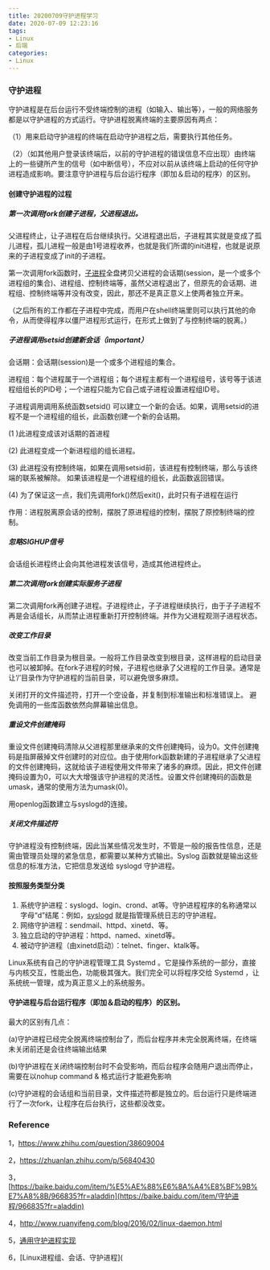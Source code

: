 ```yaml
---
title: 20200709守护进程学习
date: 2020-07-09 12:23:16
tags:
- Linux
- 后端
categories:
- Linux
---
```




### 守护进程

守护进程是在后台运行不受终端控制的进程（如输入、输出等），一般的网络服务都是以守护进程的方式运行。守护进程脱离终端的主要原因有两点：

（1）用来启动守护进程的终端在启动守护进程之后，需要执行其他任务。

（2）（如其他用户登录该终端后，以前的守护进程的错误信息不应出现）由终端上的一些键所产生的信号（如中断信号），不应对以前从该终端上启动的任何守护进程造成影响。要注意守护进程与后台运行程序（即加＆启动的程序）的区别。



#### 创建守护进程的过程  

##### 第一次调用fork创建子进程，父进程退出。

父进程终止，让子进程在后台继续执行。父进程退出后，子进程其实就是变成了孤儿进程，孤儿进程一般是由1号进程收养，也就是我们所谓的init进程，也就是说原来的子进程变成了init的子进程。

第一次调用fork函数时，[子进程](https://baike.baidu.com/item/子进程)全盘拷贝父进程的会话期(session，是一个或多个进程组的集合)、进程组、控制终端等，虽然父进程退出了，但原先的会话期、进程组、控制终端等并没有改变，因此，那还不是真正意义上使两者独立开来。

（之后所有的工作都在子进程中完成，而用户在shell终端里则可以执行其他的命令，从而使得程序以僵尸进程形式运行，在形式上做到了与控制终端的脱离。）



##### 子进程调用setsid创建新会话（important）

会话期：会话期(session)是一个或多个进程组的集合。

进程组：每个进程属于一个进程组；每个进程主都有一个进程组号，该号等于该进程组组长的PID号；一个进程只能为它自己或子进程设置进程组ID号。

子进程调用调用系统函数setsid() 可以建立一个新的会话。如果，调用setsid的进程不是一个进程组的组长，此函数创建一个新的会话期。

(1 )此进程变成该对话期的首进程

(2) 此进程变成一个新进程组的组长进程。

(3) 此进程没有控制终端，如果在调用setsid前，该进程有控制终端，那么与该终端的联系被解除。 如果该进程是一个进程组的组长，此函数返回错误。

(4) 为了保证这一点，我们先调用fork()然后exit()，此时只有子进程在运行

作用：进程脱离原会话的控制，摆脱了原进程组的控制，摆脱了原控制终端的控制。



##### 忽略SIGHUP信号

会话组长进程终止会向其他进程发该信号，造成其他进程终止。



##### 第二次调用fork创建实际服务子进程

第二次调用fork再创建子进程。子进程终止，子子进程继续执行，由于子子进程不再是会话组长，从而禁止进程重新打开控制终端。并作为父进程观测子进程状态。



##### 改变工作目录

改变当前工作目录为根目录。一般将工作目录改变到根目录，这样进程的启动目录也可以被卸掉。在fork子进程的时候，子进程也继承了父进程的工作目录。通常是让‘/’目录作为守护进程的当前目录，可以避免很多麻烦。

关闭打开的文件描述符，打开一个空设备，并复制到标准输出和标准错误上。 避免调用的一些库函数依然向屏幕输出信息。



##### 重设文件创建掩码

重设文件创建掩码清除从父进程那里继承来的文件创建掩码，设为0。文件创建掩码是指屏蔽掉文件创建时的对应位。由于使用fork函数新建的子进程继承了父进程的文件创建掩码，这就给该子进程使用文件带来了诸多的麻烦。因此，把文件创建掩码设置为0，可以大大增强该守护进程的灵活性。设置文件创建掩码的函数是umask，通常的使用方法为umask(0)。



用openlog函数建立与syslogd的连接。



##### 关闭文件描述符

守护进程没有控制终端，因此当某些情况发生时，不管是一般的报告性信息，还是需由管理员处理的紧急信息，都需要以某种方式输出。Syslog 函数就是输出这些信息的标准方法，它把信息发送给 syslogd 守护进程。



#### 按照服务类型分类

1. 系统守护进程：syslogd、login、crond、at等。守护进程程序的名称通常以字母“d”结尾：例如，[syslogd](https://link.zhihu.com/?target=https%3A//zh.wikipedia.org/wiki/Syslog) 就是指管理系统日志的守护进程。
2. 网络守护进程：sendmail、httpd、xinetd、等。
3. 独立启动的守护进程：httpd、named、xinetd等。
4. 被动守护进程（由xinetd启动）：telnet、finger、ktalk等。



Linux系统有自己的守护进程管理工具 Systemd 。它是操作系统的一部分，直接与内核交互，性能出色，功能极其强大。我们完全可以将程序交给 Systemd ，让系统统一管理，成为真正意义上的系统服务。



#### 守护进程与后台运行程序（即加＆启动的程序）的区别。

最大的区别有几点：

(a)守护进程已经完全脱离终端控制台了，而后台程序并未完全脱离终端，在终端未关闭前还是会往终端输出结果

(b)守护进程在关闭终端控制台时不会受影响，而后台程序会随用户退出而停止，需要在以nohup command & 格式运行才能避免影响

(c)守护进程的会话组和当前目录，文件描述符都是独立的。后台运行只是终端进行了一次fork，让程序在后台执行，这些都没改变。





### Reference

1，https://www.zhihu.com/question/38609004

2，https://zhuanlan.zhihu.com/p/56840430

3，[https://baike.baidu.com/item/%E5%AE%88%E6%8A%A4%E8%BF%9B%E7%A8%8B/966835?fr=aladdin](https://baike.baidu.com/item/守护进程/966835?fr=aladdin)

4，http://www.ruanyifeng.com/blog/2016/02/linux-daemon.html

5，[通用守护进程实现](https://www.cnblogs.com/tianzhiliang/archive/2011/02/12/1952221.html)

6，[Linux进程组、会话、守护进程](